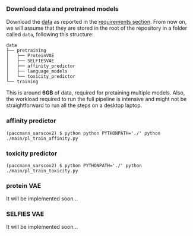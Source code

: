 ### Download data and pretrained models

Download the [data](https://ibm.ent.box.com/v/paccmann-sarscov2-data) as reported in the [requirements section](#requirements).
From now on, we will assume that they are stored in the root of the repository in a folder called `data`, following this structure:

```console
data
├── pretraining
│   ├── ProteinVAE
│   ├── SELFIESVAE
│   ├── affinity_predictor
│   ├── language_models
│   └── toxicity_predictor
└── training
```
This is around **6GB** of data, required for pretaining multiple models.
Also, the workload required to run the full pipeline is intensive and might not be straightforward to run all the steps on a desktop laptop.

### affinity predictor
```console
(paccmann_sarscov2) $ python python PYTHONPATH='./' python ./main/pl_train_affinity.py
```

### toxicity predictor
```console
(paccmann_sarscov2) $ python PYTHONPATH='./' python ./main/pl_train_toxicity.py
```

### protein VAE
It will be implemented soon...

### SELFIES VAE
It will be implemented soon...
